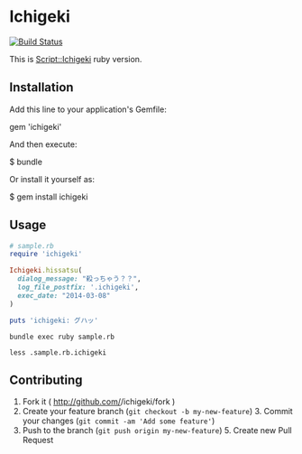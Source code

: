 # Ichigeki
[![Build Status ](https://api.travis-ci.org/Konboi/ichigeki.png?branch=master)](https://travis-ci.org/Konboi/ichigeki)

This is [Script::Ichigeki](https://github.com/Songmu/p5-Script-Ichigeki) ruby version.

## Installation

Add this line to your application's Gemfile:

gem 'ichigeki'

And then execute:

$ bundle

Or install it yourself as:

$ gem install ichigeki

## Usage

```ruby
# sample.rb
require 'ichigeki'

Ichigeki.hissatsu(
  dialog_message: "殺っちゃう？？",
  log_file_postfix: '.ichigeki',
  exec_date: "2014-03-08"
)

puts 'ichigeki: グハッ'

```

```
bundle exec ruby sample.rb
```

```
less .sample.rb.ichigeki
```

## Contributing

1. Fork it ( http://github.com/<my-github-username>/ichigeki/fork )
2. Create your feature branch (`git checkout -b my-new-feature`)
    3. Commit your changes (`git commit -am 'Add some feature'`)
4. Push to the branch (`git push origin my-new-feature`)
    5. Create new Pull Request
